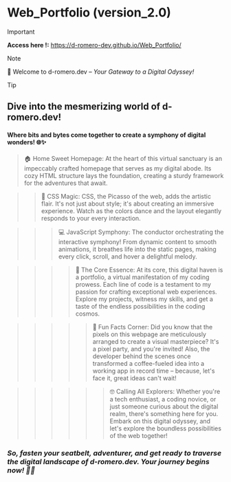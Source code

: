 ﻿# Web_Portfolio (version_2.0)
> [!IMPORTANT]  
> <b>Access here !:</b> https://d-romero-dev.github.io/Web_Portfolio/

> [!NOTE]  
> 🚀 Welcome to d-romero.dev – *Your Gateway to a Digital Odyssey!*


> [!TIP]
> <h2>Dive into the mesmerizing world of d-romero.dev!</h2>
> <h4>Where bits and bytes come together to create a symphony of digital wonders! 🌐✨</h4>
>
>>🏠 Home Sweet Homepage:
>At the heart of this virtual sanctuary is an impeccably crafted homepage that serves as my digital abode. Its cozy HTML structure lays the foundation, creating a sturdy framework for the adventures that await.
>
>>>🎨 CSS Magic:
>CSS, the Picasso of the web, adds the artistic flair. It's not just about style; it's about creating an immersive experience. Watch as the colors dance and the layout elegantly responds to your every interaction.
>
>>>>💻 JavaScript Symphony:
>The conductor orchestrating the interactive symphony! From dynamic content to smooth animations, it breathes life into the static pages, making every click, scroll, and hover a delightful melody.
>
>>>>>🌟 The Core Essence:
>At its core, this digital haven is a portfolio, a virtual manifestation of my coding prowess. Each line of code is a testament to my passion for crafting exceptional web experiences. Explore my projects, witness my skills, and get a taste of the endless possibilities in the coding cosmos.
>
>>>>>>🎉 Fun Facts Corner:
>Did you know that the pixels on this webpage are meticulously arranged to create a visual masterpiece? It's a pixel party, and you're invited! Also, the developer behind the scenes once transformed a coffee-fueled idea into a working app in record time – because, let's face it, great ideas can't wait!
>
>>>>>>>🤓 Calling All Explorers:
>Whether you're a tech enthusiast, a coding novice, or just someone curious about the digital realm, there's something here for you. Embark on this digital odyssey, and let's explore the boundless possibilities of the web together!
>
><i><h3>So, fasten your seatbelt, adventurer, and get ready to traverse the digital landscape of d-romero.dev. Your journey begins now! 🚀✨</h3></i>


